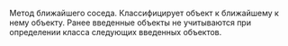 Метод ближайшего соседа. Классифицирует объект к ближайшему к нему объекту.
Ранее введенные объекты не учитываются при определении класса следующих введенных объектов.
